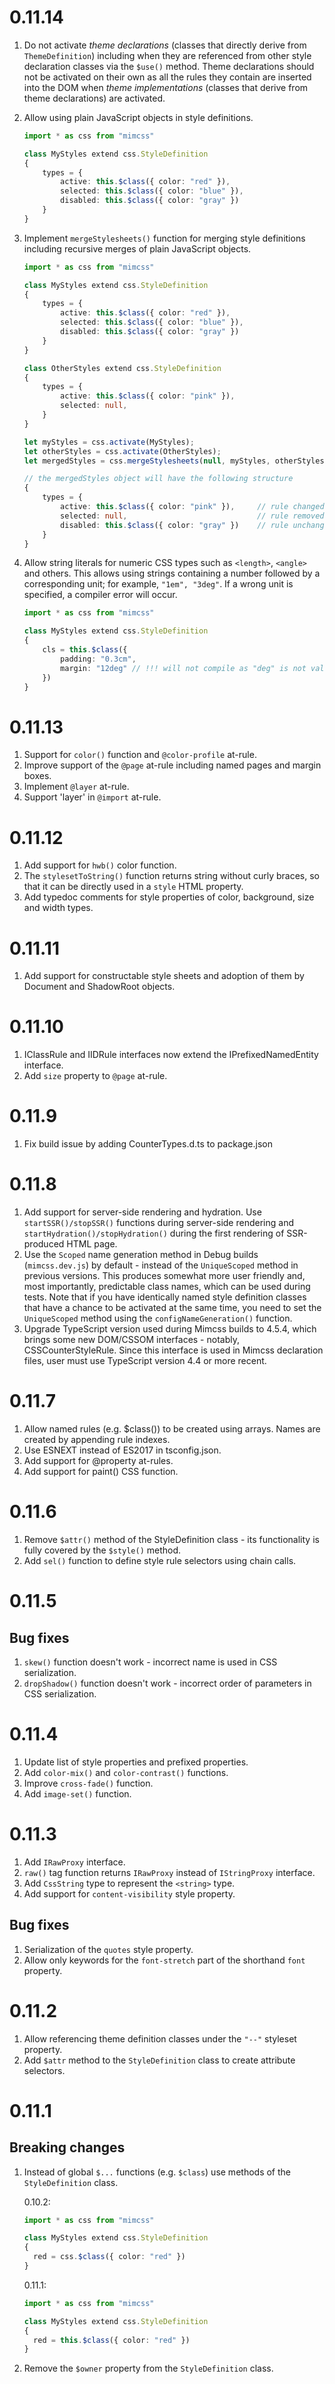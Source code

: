 # 0.11.14

1. Do not activate *theme declarations* (classes that directly derive from `ThemeDefinition`) including when they are referenced from other style declaration classes via the `$use()` method. Theme declarations should not be activated on their own as all the rules they contain are inserted into the DOM when *theme implementations* (classes that derive from theme declarations) are activated.

1. Allow using plain JavaScript objects in style definitions.
    ```typescript
    import * as css from "mimcss"

    class MyStyles extend css.StyleDefinition
    {
        types = {
            active: this.$class({ color: "red" }),
            selected: this.$class({ color: "blue" }),
            disabled: this.$class({ color: "gray" })
        }
    }
    ```

1. Implement `mergeStylesheets()` function for merging style definitions including recursive merges of plain JavaScript objects.
    ```typescript
    import * as css from "mimcss"

    class MyStyles extend css.StyleDefinition
    {
        types = {
            active: this.$class({ color: "red" }),
            selected: this.$class({ color: "blue" }),
            disabled: this.$class({ color: "gray" })
        }
    }

    class OtherStyles extend css.StyleDefinition
    {
        types = {
            active: this.$class({ color: "pink" }),
            selected: null,
        }
    }

    let myStyles = css.activate(MyStyles);
    let otherStyles = css.activate(OtherStyles);
    let mergedStyles = css.mergeStylesheets(null, myStyles, otherStyles);

    // the mergedStyles object will have the following structure
    {
        types = {
            active: this.$class({ color: "pink" }),     // rule changed
            selected: null,                             // rule removed
            disabled: this.$class({ color: "gray" })    // rule unchanged
        }
    }

    ```

1. Allow string literals for numeric CSS types such as `<length>`, `<angle>` and others. This allows using strings containing a number followed by a corresponding unit; for example, `"1em", "3deg"`. If a wrong unit is specified, a compiler error will occur.
    ```typescript
    import * as css from "mimcss"

    class MyStyles extend css.StyleDefinition
    {
        cls = this.$class({
            padding: "0.3cm",
            margin: "12deg" // !!! will not compile as "deg" is not valid for <length> type
        })
    }
    ```



# 0.11.13

1. Support for `color()` function and `@color-profile` at-rule.
1. Improve support of the `@page` at-rule including named pages and margin boxes.
1. Implement `@layer` at-rule.
1. Support 'layer' in `@import` at-rule.


# 0.11.12

1. Add support for `hwb()` color function.
1. The `stylesetToString()` function returns string without curly braces, so that it can be directly used in a `style` HTML property.
1. Add typedoc comments for style properties of color, background, size and width types.


# 0.11.11

1. Add support for constructable style sheets and adoption of them by Document and ShadowRoot objects.


# 0.11.10

1. IClassRule and IIDRule interfaces now extend the IPrefixedNamedEntity interface.
1. Add `size` property to `@page` at-rule.


# 0.11.9

1. Fix build issue by adding CounterTypes.d.ts to package.json


# 0.11.8

1. Add support for server-side rendering and hydration. Use `startSSR()/stopSSR()` functions during server-side rendering and `startHydration()/stopHydration()` during the first rendering of SSR-produced HTML page.
1. Use the `Scoped` name generation method in Debug builds (`mimcss.dev.js`) by default - instead of the `UniqueScoped` method in previous versions. This produces somewhat more user friendly and, most importantly, predictable class names, which can be used during tests. Note that if you have identically named style definition classes that have a chance to be activated at the same time, you need to set the `UniqueScoped` method using the `configNameGeneration()` function.
1. Upgrade TypeScript version used during Mimcss builds to 4.5.4, which brings some new DOM/CSSOM interfaces - notably, CSSCounterStyleRule. Since this interface is used in Mimcss declaration files, user must use TypeScript version 4.4 or more recent.


# 0.11.7

1. Allow named rules (e.g. $class()) to be created using arrays. Names are created by appending rule indexes.
2. Use ESNEXT instead of ES2017 in tsconfig.json.
3. Add support for @property at-rules.
4. Add support for paint() CSS function.


# 0.11.6

1. Remove `$attr()` method of the StyleDefinition class - its functionality is fully covered by the `$style()` method.
1. Add `sel()` function to define style rule selectors using chain calls.


# 0.11.5

## Bug fixes

1. `skew()` function doesn't work - incorrect name is used in CSS serialization.
2. `dropShadow()` function doesn't work - incorrect order of parameters in CSS serialization.


# 0.11.4

1. Update list of style properties and prefixed properties.
1. Add `color-mix()` and `color-contrast()` functions.
1. Improve `cross-fade()` function.
1. Add `image-set()` function.


# 0.11.3

1. Add `IRawProxy` interface.
1. `raw()` tag function returns `IRawProxy` instead of `IStringProxy` interface.
1. Add `CssString` type to represent the `<string>` type.
1. Add support for `content-visibility` style property.


## Bug fixes

1. Serialization of the `quotes` style property.
2. Allow only keywords for the `font-stretch` part of the shorthand `font` property.


# 0.11.2

1. Allow referencing theme definition classes under the `"--"` styleset property.
1. Add `$attr` method to the `StyleDefinition` class to create attribute selectors.


# 0.11.1
## Breaking changes

1. Instead of global `$...` functions (e.g. `$class`) use methods of the `StyleDefinition` class.

    0.10.2:
    ```typescript
    import * as css from "mimcss"

    class MyStyles extend css.StyleDefinition
    {
      red = css.$class({ color: "red" })
    }
    ```

    0.11.1:
    ```typescript
    import * as css from "mimcss"

    class MyStyles extend css.StyleDefinition
    {
      red = this.$class({ color: "red" })
    }
    ```

1. Remove the `$owner` property from the `StyleDefinition` class.


